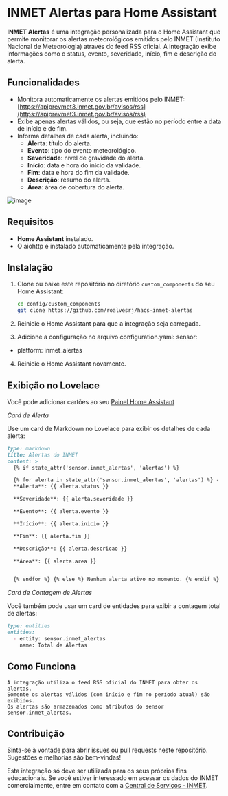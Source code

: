 # INMET Alertas para Home Assistant

**INMET Alertas** é uma integração personalizada para o Home Assistant que permite monitorar os alertas meteorológicos emitidos pelo INMET (Instituto Nacional de Meteorologia) através do feed RSS oficial. A integração exibe informações como o status, evento, severidade, início, fim e descrição do alerta.

## Funcionalidades

- Monitora automaticamente os alertas emitidos pelo INMET: [https://apiprevmet3.inmet.gov.br/avisos/rss](https://apiprevmet3.inmet.gov.br/avisos/rss)
- Exibe apenas alertas válidos, ou seja, que estão no período entre a data de início e de fim.
- Informa detalhes de cada alerta, incluindo:
  - **Alerta**: título do alerta.
  - **Evento**: tipo do evento meteorológico.
  - **Severidade**: nível de gravidade do alerta.
  - **Início**: data e hora do início da validade.
  - **Fim**: data e hora do fim da validade.
  - **Descrição**: resumo do alerta.
  - **Área**: área de cobertura do alerta.
 
![image](https://github.com/user-attachments/assets/4410fad4-1128-4b52-9052-1776ad5aece5)

## Requisitos

- **Home Assistant** instalado.
- O aiohttp é instalado automaticamente pela integração.

## Instalação

1. Clone ou baixe este repositório no diretório `custom_components` do seu Home Assistant:

   ```bash
   cd config/custom_components
   git clone https://github.com/roalvesrj/hacs-inmet-alertas

2. Reinicie o Home Assistant para que a integração seja carregada.

3. Adicione a configuração no arquivo configuration.yaml:
sensor:
  - platform: inmet_alertas

4. Reinicie o Home Assistant novamente.

## Exibição no Lovelace

Você pode adicionar cartões ao seu [Painel Home Assistant](https://www.home-assistant.io/dashboards/)

*Card de Alerta*

Use um card de Markdown no Lovelace para exibir os detalhes de cada alerta:
```markdown
type: markdown
title: Alertas do INMET
content: >
  {% if state_attr('sensor.inmet_alertas', 'alertas') %}

  {% for alerta in state_attr('sensor.inmet_alertas', 'alertas') %} -
  **Alerta**: {{ alerta.status }}

  **Severidade**: {{ alerta.severidade }}

  **Evento**: {{ alerta.evento }}

  **Início**: {{ alerta.inicio }}

  **Fim**: {{ alerta.fim }}

  **Descrição**: {{ alerta.descricao }}

  **Área**: {{ alerta.area }}


  {% endfor %} {% else %} Nenhum alerta ativo no momento. {% endif %}
```

*Card de Contagem de Alertas*

Você também pode usar um card de entidades para exibir a contagem total de alertas:
```markdown
type: entities
entities:
  - entity: sensor.inmet_alertas
    name: Total de Alertas
```

## Como Funciona

    A integração utiliza o feed RSS oficial do INMET para obter os alertas.
    Somente os alertas válidos (com início e fim no período atual) são exibidos.
    Os alertas são armazenados como atributos do sensor sensor.inmet_alertas.

## Contribuição

Sinta-se à vontade para abrir issues ou pull requests neste repositório. Sugestões e melhorias são bem-vindas!

Esta integração só deve ser utilizada para os seus próprios fins educacionais. Se você estiver interessado em acessar os dados do INMET comercialmente, entre em contato com a [Central de Serviços - INMET](https://portal.inmet.gov.br/central-de-servicos).
